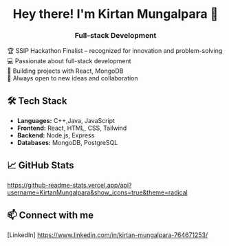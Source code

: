 <h1 align="center">Hey there! I'm Kirtan Mungalpara 👋</h1>
<h3 align="center">Full-stack Development</h3>


🏆 SSIP Hackathon Finalist – recognized for innovation and problem-solving  
💻 Passionate about full-stack development  
🚀 Building projects with  React, MongoDB    
🌱 Always open to new ideas and collaboration


## 🛠️ Tech Stack
- **Languages:** C++,Java, JavaScript
- **Frontend:** React, HTML, CSS, Tailwind
- **Backend:** Node.js, Express
- **Databases:** MongoDB, PostgreSQL

## 📈 GitHub Stats

https://github-readme-stats.vercel.app/api?username=KirtanMungalpara&show_icons=true&theme=radical

## 📫 Connect with me

[LinkedIn] https://www.linkedin.com/in/kirtan-mungalpara-764671253/
